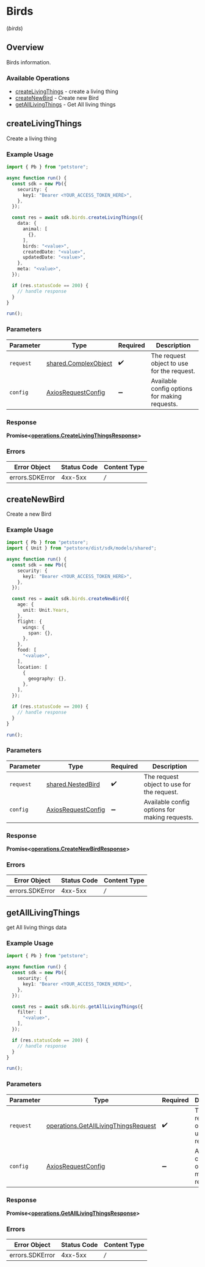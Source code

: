 # Birds
(*birds*)

## Overview

Birds information.

### Available Operations

* [createLivingThings](#createlivingthings) - create a living thing
* [createNewBird](#createnewbird) - Create new Bird
* [getAllLivingThings](#getalllivingthings) - Get All living things

## createLivingThings

Create a living thing

### Example Usage

```typescript
import { Pb } from "petstore";

async function run() {
  const sdk = new Pb({
    security: {
      key1: "Bearer <YOUR_ACCESS_TOKEN_HERE>",
    },
  });

  const res = await sdk.birds.createLivingThings({
    data: {
      animal: [
        {},
      ],
      birds: "<value>",
      createdDate: "<value>",
      updatedDate: "<value>",
    },
    meta: "<value>",
  });

  if (res.statusCode == 200) {
    // handle response
  }
}

run();
```

### Parameters

| Parameter                                                        | Type                                                             | Required                                                         | Description                                                      |
| ---------------------------------------------------------------- | ---------------------------------------------------------------- | ---------------------------------------------------------------- | ---------------------------------------------------------------- |
| `request`                                                        | [shared.ComplexObject](../../sdk/models/shared/complexobject.md) | :heavy_check_mark:                                               | The request object to use for the request.                       |
| `config`                                                         | [AxiosRequestConfig](https://axios-http.com/docs/req_config)     | :heavy_minus_sign:                                               | Available config options for making requests.                    |


### Response

**Promise<[operations.CreateLivingThingsResponse](../../sdk/models/operations/createlivingthingsresponse.md)>**
### Errors

| Error Object    | Status Code     | Content Type    |
| --------------- | --------------- | --------------- |
| errors.SDKError | 4xx-5xx         | */*             |

## createNewBird

Create a new Bird

### Example Usage

```typescript
import { Pb } from "petstore";
import { Unit } from "petstore/dist/sdk/models/shared";

async function run() {
  const sdk = new Pb({
    security: {
      key1: "Bearer <YOUR_ACCESS_TOKEN_HERE>",
    },
  });

  const res = await sdk.birds.createNewBird({
    age: {
      unit: Unit.Years,
    },
    flight: {
      wings: {
        span: {},
      },
    },
    food: [
      "<value>",
    ],
    location: [
      {
        geography: {},
      },
    ],
  });

  if (res.statusCode == 200) {
    // handle response
  }
}

run();
```

### Parameters

| Parameter                                                    | Type                                                         | Required                                                     | Description                                                  |
| ------------------------------------------------------------ | ------------------------------------------------------------ | ------------------------------------------------------------ | ------------------------------------------------------------ |
| `request`                                                    | [shared.NestedBird](../../sdk/models/shared/nestedbird.md)   | :heavy_check_mark:                                           | The request object to use for the request.                   |
| `config`                                                     | [AxiosRequestConfig](https://axios-http.com/docs/req_config) | :heavy_minus_sign:                                           | Available config options for making requests.                |


### Response

**Promise<[operations.CreateNewBirdResponse](../../sdk/models/operations/createnewbirdresponse.md)>**
### Errors

| Error Object    | Status Code     | Content Type    |
| --------------- | --------------- | --------------- |
| errors.SDKError | 4xx-5xx         | */*             |

## getAllLivingThings

get All living things data

### Example Usage

```typescript
import { Pb } from "petstore";

async function run() {
  const sdk = new Pb({
    security: {
      key1: "Bearer <YOUR_ACCESS_TOKEN_HERE>",
    },
  });

  const res = await sdk.birds.getAllLivingThings({
    filter: [
      "<value>",
    ],
  });

  if (res.statusCode == 200) {
    // handle response
  }
}

run();
```

### Parameters

| Parameter                                                                                        | Type                                                                                             | Required                                                                                         | Description                                                                                      |
| ------------------------------------------------------------------------------------------------ | ------------------------------------------------------------------------------------------------ | ------------------------------------------------------------------------------------------------ | ------------------------------------------------------------------------------------------------ |
| `request`                                                                                        | [operations.GetAllLivingThingsRequest](../../sdk/models/operations/getalllivingthingsrequest.md) | :heavy_check_mark:                                                                               | The request object to use for the request.                                                       |
| `config`                                                                                         | [AxiosRequestConfig](https://axios-http.com/docs/req_config)                                     | :heavy_minus_sign:                                                                               | Available config options for making requests.                                                    |


### Response

**Promise<[operations.GetAllLivingThingsResponse](../../sdk/models/operations/getalllivingthingsresponse.md)>**
### Errors

| Error Object    | Status Code     | Content Type    |
| --------------- | --------------- | --------------- |
| errors.SDKError | 4xx-5xx         | */*             |
